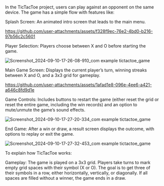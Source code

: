 In the TicTacToe project, users can play against an opponent on the same device. 
The game has a simple flow with features like:

Splash Screen: An animated intro screen that leads to the main menu.

https://github.com/user-attachments/assets/f328f9ec-76e2-4bd0-b216-97b56c2c5601

Player Selection: Players choose between X and O before starting the game.

![Screenshot_2024-09-10-17-26-08-910_com example tictactoe_game](https://github.com/user-attachments/assets/fb8b62d3-1bc4-4663-bbb0-1cf6569c257c)

Main Game Screen: Displays the current player’s turn, winning streaks between X and O, and a 3x3 grid for gameplay.

https://github.com/user-attachments/assets/1afad1e8-096e-4ee6-a421-a646c8fd9d1e

Game Controls: Includes buttons to restart the game (either reset the grid or reset the entire game, including the win records) and an option to mute/unmute the game’s sound effects.

![Screenshot_2024-09-10-17-27-20-334_com example tictactoe_game](https://github.com/user-attachments/assets/a95fe141-8462-445f-b18a-0fa3cfbfcbf6)

End Game: After a win or draw, a result screen displays the outcome, with options to replay or exit the game.

![Screenshot_2024-09-10-17-27-32-453_com example tictactoe_game](https://github.com/user-attachments/assets/7d6c45f1-564a-4832-89bd-2816eb467b2d)

To explain how TicTacToe works:

Gameplay: The game is played on a 3x3 grid. Players take turns to mark empty grid spaces with their symbol (X or O). The goal is to get three of their symbols in a row, either horizontally, vertically, or diagonally. If all spaces are filled without a winner, the game ends in a draw.
